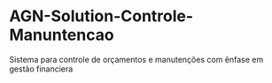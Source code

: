 # AGN-Solution-Controle-Manuntencao
Sistema para controle de orçamentos e manutenções com ênfase em gestão financiera
